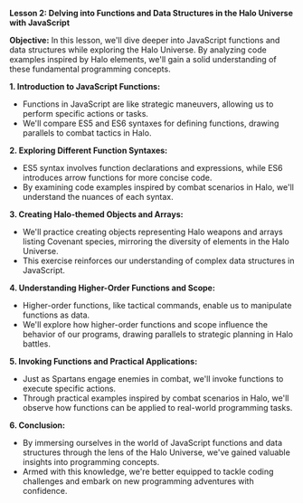 **Lesson 2: Delving into Functions and Data Structures in the Halo Universe with JavaScript**

**Objective:**
In this lesson, we'll dive deeper into JavaScript functions and data structures while exploring the Halo Universe. By analyzing code examples inspired by Halo elements, we'll gain a solid understanding of these fundamental programming concepts.

**1. Introduction to JavaScript Functions:**
   - Functions in JavaScript are like strategic maneuvers, allowing us to perform specific actions or tasks.
   - We'll compare ES5 and ES6 syntaxes for defining functions, drawing parallels to combat tactics in Halo.

**2. Exploring Different Function Syntaxes:**
   - ES5 syntax involves function declarations and expressions, while ES6 introduces arrow functions for more concise code.
   - By examining code examples inspired by combat scenarios in Halo, we'll understand the nuances of each syntax.

**3. Creating Halo-themed Objects and Arrays:**
   - We'll practice creating objects representing Halo weapons and arrays listing Covenant species, mirroring the diversity of elements in the Halo Universe.
   - This exercise reinforces our understanding of complex data structures in JavaScript.

**4. Understanding Higher-Order Functions and Scope:**
   - Higher-order functions, like tactical commands, enable us to manipulate functions as data.
   - We'll explore how higher-order functions and scope influence the behavior of our programs, drawing parallels to strategic planning in Halo battles.

**5. Invoking Functions and Practical Applications:**
   - Just as Spartans engage enemies in combat, we'll invoke functions to execute specific actions.
   - Through practical examples inspired by combat scenarios in Halo, we'll observe how functions can be applied to real-world programming tasks.

**6. Conclusion:**
   - By immersing ourselves in the world of JavaScript functions and data structures through the lens of the Halo Universe, we've gained valuable insights into programming concepts.
   - Armed with this knowledge, we're better equipped to tackle coding challenges and embark on new programming adventures with confidence.